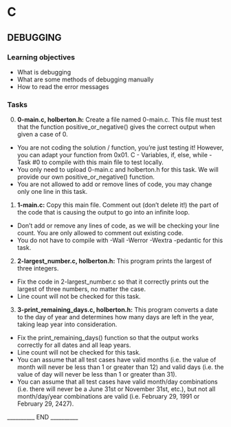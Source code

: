 # C
## DEBUGGING

### Learning objectives
* What is debugging
* What are some methods of debugging manually
* How to read the error messages

### Tasks
0. __0-main.c, holberton.h:__ Create a file named 0-main.c. This file must test that the function positive_or_negative() gives the correct output when given a case of 0.
* You are not coding the solution / function, you’re just testing it! However, you can adapt your function from 0x01. C - Variables, if, else, while - Task #0 to compile with this main file to test locally.
* You only need to upload 0-main.c and holberton.h for this task. We will provide our own positive_or_negative() function.
* You are not allowed to add or remove lines of code, you may change only one line in this task.

1. __1-main.c:__ Copy this main file. Comment out (don’t delete it!) the part of the code that is causing the output to go into an infinite loop.
* Don’t add or remove any lines of code, as we will be checking your line count. You are only allowed to comment out existing code.
* You do not have to compile with -Wall -Werror -Wextra -pedantic for this task.
   
2. __2-largest_number.c, holberton.h:__ This program prints the largest of three integers.
* Fix the code in 2-largest_number.c so that it correctly prints out the largest of three numbers, no matter the case.
* Line count will not be checked for this task.
   
3. __3-print_remaining_days.c, holberton.h:__ This program converts a date to the day of year and determines how many days are left in the year, taking leap year into consideration.
* Fix the print_remaining_days() function so that the output works correctly for all dates and all leap years.
* Line count will not be checked for this task.
* You can assume that all test cases have valid months (i.e. the value of month will never be less than 1 or greater than 12) and valid days (i.e. the value of day will never be less than 1 or greater than 31).
* You can assume that all test cases have valid month/day combinations (i.e. there will never be a June 31st or November 31st, etc.), but not all month/day/year combinations are valid (i.e. February 29, 1991 or February 29, 2427).

__________ END __________
